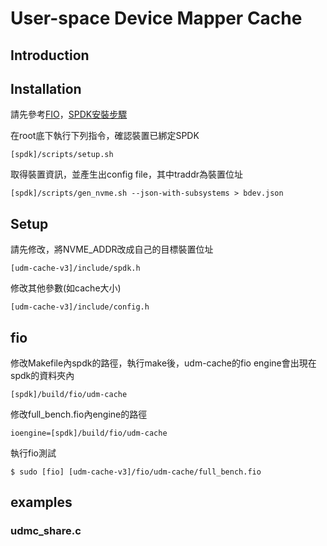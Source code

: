 # User-space Device Mapper Cache

## Introduction



## Installation
請先參考[FIO](https://github.com/axboe/fio)，[SPDK安裝步驟](https://spdk.io/doc/getting_started.html)

在root底下執行下列指令，確認裝置已綁定SPDK

`[spdk]/scripts/setup.sh`

取得裝置資訊，並產生出config file，其中traddr為裝置位址

`[spdk]/scripts/gen_nvme.sh --json-with-subsystems > bdev.json`

## Setup
請先修改，將NVME_ADDR改成自己的目標裝置位址

`[udm-cache-v3]/include/spdk.h`

修改其他參數(如cache大小)

`[udm-cache-v3]/include/config.h`

## fio

修改Makefile內spdk的路徑，執行make後，udm-cache的fio engine會出現在spdk的資料夾內

`[spdk]/build/fio/udm-cache`

修改full_bench.fio內engine的路徑

`ioengine=[spdk]/build/fio/udm-cache`

執行fio測試

`$ sudo [fio] [udm-cache-v3]/fio/udm-cache/full_bench.fio`

## examples

### udmc_share.c

